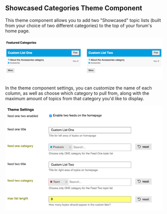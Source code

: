 ## Showcased Categories Theme Component

This theme component allows you to add two "Showcased" topic lists (built from your choice of two different categories) to the top of your forum's home page.

<img src="./screenshots/Screen Shot 2020-12-15 at 3.54.54 PM.png">

In the theme component settings, you can customize the name of each column, as well as choose which category to pull from, along with the maximum amount of topics from that category you'd like to display.

<img src="./screenshots/Screen Shot 2020-12-15 at 3.52.05 PM.png">